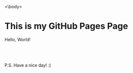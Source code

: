 <head>
  <link rel="shortcut icon" type="image/x-icon" href="favicon.ico">
<\body>

# This is my GitHub Pages Page

Hello, World!\
\
\
\
\
P.S.
Have a nice day! :)
